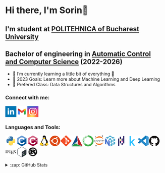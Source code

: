 # Hi there, I'm Sorin👋 




## I'm student at [POLITEHNICA of Bucharest University](https://upb.ro/en/)
## Bachelor of engineering in [Automatic Control and Computer Science](https://upb.ro/en/faculties/the-faculty-of-automatic-control-and-computer-science/) (2022-2026)

- 🌱 I’m currently learning a little bit of everything 🤣
- 🥅 2023 Goals: Learn more about Machine Learning and Deep Learning
- 🧐 Prefered Class: Data Structures and Algorithms

### Connect with me:
<a target="_blank" href="https://www.linkedin.com/in/sorin-ioan-alexandru-birchi-14563a258/">
  <img align="left" width="35px" src="images/linkedin.svg"/>
</a>
<a target="_blank" href="mailto:sb.birchi.sorin@gmail.com">
  <img align="left" width="35px" src="images/gmail.svg"/>
</a>
<a target="_blank" href="https://www.instagram.com/sorin.alex29/">
  <img align="left" width="35px" src="images/instagram.svg"/>
</a>
<br />
<br />

### Languages and Tools:
<img align="left" width="35px" src="images/python-original.svg"/>
<img align="left" width="35px" src="images/c-original.svg"/>
<img align="left" width="35px" src="images/cplusplus-original.svg"/>
<img align="left" width="35px" src="images/linux-original.svg"/>
<img align="left" width="35px" src="images/ubuntu-plain.svg"/>
<img align="left" width="35px" src="images/git-original.svg"/>
<img align="left" width="35px" src="images/cmake-original.svg"/>
<img align="left" width="35px" src="images/anaconda-original.svg"/>
<img align="left" width="35px" src="images/jupyter-original-wordmark.svg"/>
<img align="left" width="35px" src="images/numpy-original.svg"/>
<img align="left" width="35px" src="images/pandas-original.svg"/>
<img align="left" width="35px" src="images/kaggle-original.svg"/>
<img align="left" width="35px" src="images/vscode-original.svg"/>
<img align="left" width="35px" src="images/github-original.svg"/>
<img align="left" width="35px" src="images/latex-original.svg"/>
<img align="left" width="35px" src="images/bash-original.svg"/>
<img align="left" width="35px" src="images/rust-plain.svg"/>



<br />
<br />
<br />
<br />
<br />
<details>
  <summary>:zap: GitHub Stats</summary>

  <img align="left" alt="Sorin's GitHub Stats" src="https://github-readme-stats.vercel.app/api?username=SorinAlexB&show_icons=true&hide_border=false&title_color=ff652f&icon_color=FFE400&bg_color=09131B&text_color=ffffff&border_color=0c1a25" />

</details>

